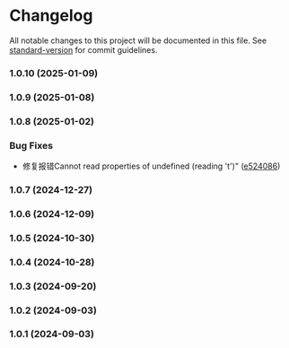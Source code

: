 # Changelog

All notable changes to this project will be documented in this file. See [standard-version](https://github.com/conventional-changelog/standard-version) for commit guidelines.

### 1.0.10 (2025-01-09)

### 1.0.9 (2025-01-08)

### 1.0.8 (2025-01-02)


### Bug Fixes

* 修复报错Cannot read properties of undefined (reading 't')" ([e524086](https://github.com/tenadolanter/tenado-ui/commit/e52408610d72329429994bfc87ba398ec95e4c98))

### 1.0.7 (2024-12-27)

### 1.0.6 (2024-12-09)

### 1.0.5 (2024-10-30)

### 1.0.4 (2024-10-28)

### 1.0.3 (2024-09-20)

### 1.0.2 (2024-09-03)

### 1.0.1 (2024-09-03)
